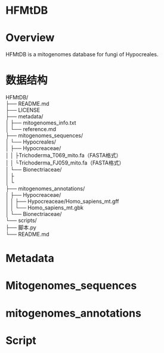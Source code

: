 HFMtDB
======
Overview
========
HFMtDB is a mitogenomes database for fungi of Hypocreales. <br>

数据结构
=======
HFMtDB/                                            <br>
├── README.md                                      <br>
├── LICENSE                                        <br>
├── metadata/                                      <br>
│  ├── mitogenomes_info.txt                       <br>
│  └── reference.md                               <br>
├── mitogenomes_sequences/                         <br>
│  └── Hypocreales/                               <br>
│      ├── Hypocreaceae/                          <br>
│      │   ├Trichoderma_T069_mito.fa（FASTA格式）  <br>
│      │   └Trichoderma_FJ059_mito.fa（FASTA格式） <br>
│      └── Bionectriaceae/                        <br>
│          ├                                      <br>
│          └                                      <br>
├── mitogenomes_annotations/                       <br>
│   ├── Hypocreaceae/                              <br>
│   │   ├── Hypocreaceae/Homo_sapiens_mt.gff       <br>
│   │   └── Homo_sapiens_mt.gbk                    <br>
│   └── Bionectriaceae/                            <br>
└── scripts/                                       <br>
    ├── 脚本.py                                    <br>
    └── README.md                                  <br>

Metadata
========


Mitogenomes_sequences
=====================


mitogenomes_annotations
=======================


Script
======
